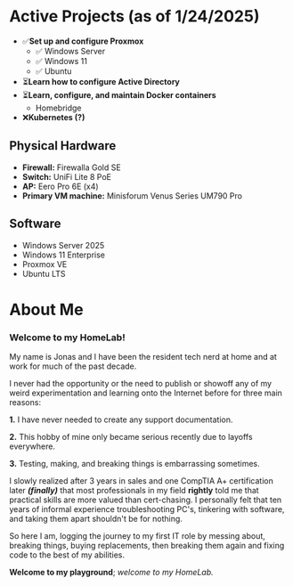 
# Active Projects (as of 1/24/2025)

- ✅**Set up and configure Proxmox**
	- ✅ Windows Server
	- ✅ Windows 11
	- ✅ Ubuntu
- ⏳**Learn how to configure Active Directory**
- ⏳**Learn, configure, and maintain Docker containers**
	- Homebridge
- ❌**Kubernetes (?)**

## Physical Hardware

- **Firewall:** Firewalla Gold SE
- **Switch:** UniFi Lite 8 PoE
- **AP:** Eero Pro 6E (x4)
- **Primary VM machine:** Minisforum Venus Series UM790 Pro

## Software

 - Windows Server 2025
 - Windows 11 Enterprise
 - Proxmox VE
 - Ubuntu LTS

# About Me

### Welcome to my HomeLab!

My name is Jonas and I have been the resident tech nerd at home and at work for much of the past decade.

I never had the opportunity or the need to publish or showoff any of my weird experimentation and learning onto the Internet before for three main reasons:

 **1.** I have never needed to create any support documentation.
 
 **2.** This hobby of mine only became serious recently due to layoffs everywhere.
 
 **3.** Testing, making, and breaking things is embarrassing sometimes.

I slowly realized after 3 years in sales and one CompTIA A+ certification later ***(finally)*** that most professionals in my field **rightly** told me that practical skills are more valued than cert-chasing. I personally felt that ten years of informal experience troubleshooting PC's, tinkering with software, and taking them apart shouldn't be for nothing.

So here I am, logging the journey to my first IT role by messing about, breaking things, buying replacements, then breaking them again and fixing code to the best of my abilities.

**Welcome to my playground**; *welcome to my HomeLab.*
